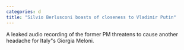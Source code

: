 ```yaml
---
categories: d
title: "Silvio Berlusconi boasts of closeness to Vladimir Putin"
---
```

A leaked audio recording of the former PM threatens to cause another headache for Italy"s Giorgia Meloni.